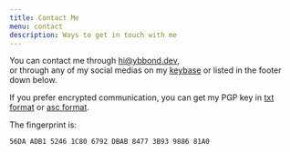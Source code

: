 ```yaml
---
title: Contact Me
menu: contact
description: Ways to get in touch with me
---
```


You can contact me through hi@ybbond.dev,<br>or through any of my social medias on my [keybase](https://keybase.io/ybbond) or listed in the footer down below.

If you prefer encrypted communication, you can get
my PGP key in [txt format](/ybbond-public.txt) or [asc format](/ybbond-public.asc).

The fingerprint is:
```html
56DA ADB1 5246 1C80 6792 DBAB 8477 3B93 9886 81A0
```